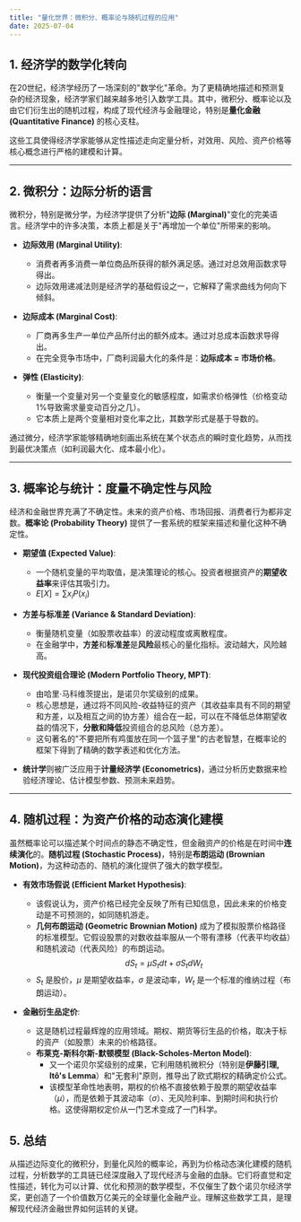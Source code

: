 ```yaml
---
title: "量化世界：微积分、概率论与随机过程的应用"
date: 2025-07-04
---
```


## 1. 经济学的数学化转向

在20世纪，经济学经历了一场深刻的"数学化"革命。为了更精确地描述和预测复杂的经济现象，经济学家们越来越多地引入数学工具。其中，微积分、概率论以及由它们衍生出的随机过程，构成了现代经济与金融理论，特别是**量化金融 (Quantitative Finance)** 的核心支柱。

这些工具使得经济学家能够从定性描述走向定量分析，对效用、风险、资产价格等核心概念进行严格的建模和计算。

---

## 2. 微积分：边际分析的语言

微积分，特别是微分学，为经济学提供了分析"**边际 (Marginal)**"变化的完美语言。经济学中的许多决策，本质上都是关于"再增加一个单位"所带来的影响。

- **边际效用 (Marginal Utility)**:
  - 消费者再多消费一单位商品所获得的额外满足感。通过对总效用函数求导得出。
  - 边际效用递减法则是经济学的基础假设之一，它解释了需求曲线为何向下倾斜。

- **边际成本 (Marginal Cost)**:
  - 厂商再多生产一单位产品所付出的额外成本。通过对总成本函数求导得出。
  - 在完全竞争市场中，厂商利润最大化的条件是：**边际成本 = 市场价格**。

- **弹性 (Elasticity)**:
  - 衡量一个变量对另一个变量变化的敏感程度，如需求价格弹性（价格变动1%导致需求量变动百分之几）。
  - 它本质上是两个变量相对变化率之比，其数学形式是基于导数的。

通过微分，经济学家能够精确地刻画出系统在某个状态点的瞬时变化趋势，从而找到最优决策点（如利润最大化、成本最小化）。

---

## 3. 概率论与统计：度量不确定性与风险

经济和金融世界充满了不确定性。未来的资产价格、市场回报、消费者行为都非定数。**概率论 (Probability Theory)** 提供了一套系统的框架来描述和量化这种不确定性。

- **期望值 (Expected Value)**:
  - 一个随机变量的平均取值，是决策理论的核心。投资者根据资产的**期望收益率**来评估其吸引力。
  - $E[X] = \sum x_i P(x_i)$

- **方差与标准差 (Variance & Standard Deviation)**:
  - 衡量随机变量（如股票收益率）的波动程度或离散程度。
  - 在金融学中，**方差**和**标准差**是**风险**最核心的量化指标。波动越大，风险越高。

- **现代投资组合理论 (Modern Portfolio Theory, MPT)**:
  - 由哈里·马科维茨提出，是诺贝尔奖级别的成果。
  - 核心思想是，通过将不同风险-收益特征的资产（其收益率具有不同的期望和方差，以及相互之间的协方差）组合在一起，可以在不降低总体期望收益的情况下，**分散和降低**投资组合的总风险（总方差）。
  - 这句著名的"不要把所有鸡蛋放在同一个篮子里"的古老智慧，在概率论的框架下得到了精确的数学表述和优化方法。

- **统计学**则被广泛应用于**计量经济学 (Econometrics)**，通过分析历史数据来检验经济理论、估计模型参数、预测未来趋势。

---

## 4. 随机过程：为资产价格的动态演化建模

虽然概率论可以描述某个时间点的静态不确定性，但金融资产的价格是在时间中**连续演化**的。**随机过程 (Stochastic Process)**，特别是**布朗运动 (Brownian Motion)**，为这种动态的、随机的演化提供了强大的数学模型。

- **有效市场假说 (Efficient Market Hypothesis)**:
  - 该假说认为，资产价格已经完全反映了所有已知信息，因此未来的价格变动是不可预测的，如同随机游走。
  - **几何布朗运动 (Geometric Brownian Motion)** 成为了模拟股票价格路径的标准模型。它假设股票的对数收益率服从一个带有漂移（代表平均收益）和随机波动（代表风险）的布朗运动。
    $$ dS_t = \mu S_t dt + \sigma S_t dW_t $$
  - $S_t$ 是股价，$μ$ 是期望收益率，$σ$ 是波动率，$W_t$ 是一个标准的维纳过程（布朗运动）。

- **金融衍生品定价**:
  - 这是随机过程最辉煌的应用领域。期权、期货等衍生品的价格，取决于标的资产（如股票）未来的价格路径。
  - **布莱克-斯科尔斯-默顿模型 (Black-Scholes-Merton Model)**:
    - 又一个诺贝尔奖级别的成果，它利用随机微积分（特别是**伊藤引理, Itô's Lemma**）和"无套利"原则，推导出了欧式期权的精确定价公式。
    - 该模型革命性地表明，期权的价格不直接依赖于股票的期望收益率（$μ$），而是依赖于其波动率（$σ$）、无风险利率、到期时间和执行价格。这使得期权定价从一门艺术变成了一门科学。

## 5. 总结

从描述边际变化的微积分，到量化风险的概率论，再到为价格动态演化建模的随机过程，分析数学的工具链已经深度融入了现代经济与金融的血脉。它们将直觉和定性描述，转化为可以计算、优化和预测的数学模型，不仅催生了数个诺贝尔经济学奖，更创造了一个价值数万亿美元的全球量化金融产业。理解这些数学工具，是理解现代经济金融世界如何运转的关键。
